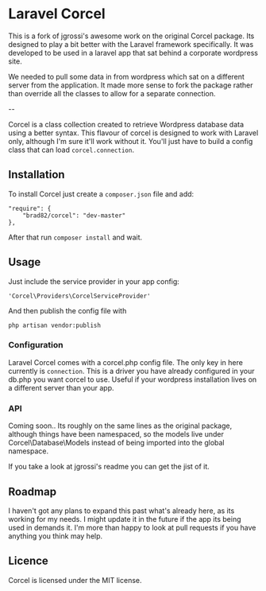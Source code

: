 Laravel Corcel
================

This is a fork of jgrossi's awesome work on the original Corcel package. Its designed to play
a bit better with the Laravel framework specifically. It was developed to be used in a laravel app that sat behind a corporate wordpress site. 

We needed to pull some data in from wordpress which sat on a different server from the application. It made more sense to fork the package rather than override all the classes to allow for a separate connection.

--

Corcel is a class collection created to retrieve Wordpress database data using a better syntax. This flavour of corcel is designed to work with Laravel only, although I'm sure it'll work without it. You'll just have to build a config class that can load `corcel.connection`.

## Installation

To install Corcel just create a `composer.json` file and add:

    "require": {
        "brad82/corcel": "dev-master"
    },

After that run `composer install` and wait.

## Usage

Just include the service provider in your app config:

    'Corcel\Providers\CorcelServiceProvider'

And then publish the config file with

    php artisan vendor:publish

### Configuration

Laravel Corcel comes with a corcel.php config file. The only key in here currently is `connection`. This is a driver you have already configured in your db.php you want corcel to use. Useful if your wordpress installation lives on a different server than your app.


### API

Coming soon.. Its roughly on the same lines as the original package, although things have been namespaced, so the models live under Corcel\Database\Models instead of being imported into the
global namespace.

If you take a look at jgrossi's readme you can get the jist of it.


## Roadmap

I haven't got any plans to expand this past what's already here, as its working for my needs. I might update it in the future if the app its being used in demands it. I'm more than happy to look at pull requests if you have anything you think may help.

## Licence

Corcel is licensed under the MIT license.
